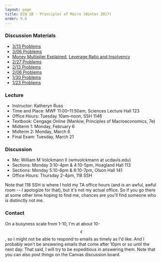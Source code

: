 ```yaml
---
layout: page
title: ECN 1B - Principles of Macro (Winter 2017)
order: 9.8
---
```


### Discussion Materials
* [3/13 Problems](discussion-3-13.pdf)
* [3/06 Problems](discussion-3-06.pdf)
* [Money Multiplier Explained](moneymultiplier.pdf), [Leverage Ratio and Insolvency](leverageratio.pdf)
* [2/27 Problems](discussion-2-27.pdf)
* [2/13 Problems](discussion-2-13.pdf)
* [2/06 Problems](discussion-2-06.pdf)
* [1/30 Problems](discussion-1-30.pdf)
* [1/23 Problems](discussion-1-23.pdf)


### Lecture
* Instructor: Katheryn Russ
* Time and Place: MWF 11:00–11:50am, Sciences Lecture Hall 123
* Office Hours: Tuesday 10am–noon, SSH 1146
* Textbook: Cengage Online (Mankiw, Principles of Macroeconomics, 7e)
* Midterm 1: Monday, February 6
* Midterm 2: Monday, March 6
* Final Exam: Tuesday, March 21


### Discussion
* Me: William M Volckmann II (wmvolckmann at ucdavis.edu)
* Sections: Monday 3:10-4pm & 4:10-5pm, Hoagland Hall 113
* Sections: Monday 5:10-6pm & 6:10-7pm, Olson Hall 141
* Office Hours: Thursday 2-4pm, 118 SSH

Note that 118 SSH is where I hold my TA office hours (and is an awful, awful
  room -- I apologize for that), but it's not my actual office. So if you go there at
  some other time hoping to find me, chances are
  you'll find someone who is distinctly not me.


### Contact

On a busyness scale from 1-10, I'm at about 10-$$\epsilon$$, so I might not be
 able to respond to emails as timely as I'd like. And I probably won't be
 answering emails that come after 10pm or so until the next day. That said, I
 will try to be expeditious in answering them. Note that you can also post
 things on the Canvas discussion board.
